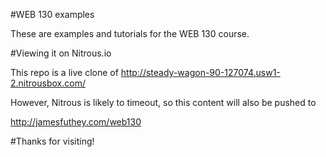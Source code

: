 #WEB 130 examples

These are examples and tutorials for the WEB 130 course.

#Viewing it on Nitrous.io

This repo is a live clone of http://steady-wagon-90-127074.usw1-2.nitrousbox.com/

However, Nitrous is likely to timeout, so this content will also be pushed to

http://jamesfuthey.com/web130

#Thanks for visiting!
